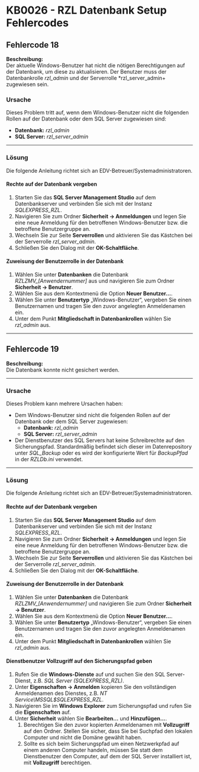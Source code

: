 # KB0026 - RZL Datenbank Setup Fehlercodes

## Fehlercode 18

**Beschreibung:**  
Der aktuelle Windows-Benutzer hat nicht die nötigen Berechtigungen auf der Datenbank, um diese zu aktualisieren. Der Benutzer muss der Datenbankrolle *rzl_admin* und der Serverrolle *rzl_server_admin+ zugewiesen sein.

### Ursache

Dieses Problem tritt auf, wenn dem Windows-Benutzer nicht die folgenden Rollen auf der Datenbank oder dem SQL Server zugewiesen sind:

- **Datenbank:** *rzl_admin*
- **SQL Server:** *rzl_server_admin*

---

### Lösung

Die folgende Anleitung richtet sich an EDV-Betreuer/Systemadministratoren.

#### Rechte auf der Datenbank vergeben

1. Starten Sie das **SQL Server Management Studio** auf dem Datenbankserver und verbinden Sie sich mit der Instanz *SQLEXPRESS_RZL*.
2. Navigieren Sie zum Ordner **Sicherheit → Anmeldungen** und legen Sie eine neue Anmeldung für den betroffenen Windows-Benutzer bzw. die betroffene Benutzergruppe an.
3. Wechseln Sie zur Seite **Serverrollen** und aktivieren Sie das Kästchen bei der Serverrolle *rzl_server_admin*.
4. Schließen Sie den Dialog mit der **OK-Schaltfläche**.

#### Zuweisung der Benutzerrolle in der Datenbank

1. Wählen Sie unter **Datenbanken** die Datenbank *RZLZMV_[Anwendernummer]* aus und navigieren Sie zum Ordner **Sicherheit → Benutzer**.
2. Wählen Sie aus dem Kontextmenü die Option **Neuer Benutzer...**.
3. Wählen Sie unter **Benutzertyp** „Windows-Benutzer“, vergeben Sie einen Benutzernamen und tragen Sie den zuvor angelegten Anmeldenamen ein.
4. Unter dem Punkt **Mitgliedschaft in Datenbankrollen** wählen Sie *rzl_admin* aus.

---

## Fehlercode 19

**Beschreibung:**  
Die Datenbank konnte nicht gesichert werden.

---

### Ursache

Dieses Problem kann mehrere Ursachen haben:

- Dem Windows-Benutzer sind nicht die folgenden Rollen auf der Datenbank oder dem SQL Server zugewiesen:
    - **Datenbank:** *rzl_admin*
    - **SQL Server:** *rzl_server_admin*
- Der Dienstbenutzer des SQL Servers hat keine Schreibrechte auf den Sicherungspfad. Standardmäßig befindet sich dieser im Datenrepository unter *SQL_Backup* oder es wird der konfigurierte Wert für *BackupPfad* in der *RZLDb.ini* verwendet.

---

### Lösung

Die folgende Anleitung richtet sich an EDV-Betreuer/Systemadministratoren.

#### Rechte auf der Datenbank vergeben

1. Starten Sie das **SQL Server Management Studio** auf dem Datenbankserver und verbinden Sie sich mit der Instanz *SQLEXPRESS_RZL*.
2. Navigieren Sie zum Ordner **Sicherheit → Anmeldungen** und legen Sie eine neue Anmeldung für den betroffenen Windows-Benutzer bzw. die betroffene Benutzergruppe an.
3. Wechseln Sie zur Seite **Serverrollen** und aktivieren Sie das Kästchen bei der Serverrolle *rzl_server_admin*.
4. Schließen Sie den Dialog mit der **OK-Schaltfläche**.

#### Zuweisung der Benutzerrolle in der Datenbank

1. Wählen Sie unter **Datenbanken** die Datenbank *RZLZMV_[Anwendernummer]* und navigieren Sie zum Ordner **Sicherheit → Benutzer**.
2. Wählen Sie aus dem Kontextmenü die Option **Neuer Benutzer...**.
3. Wählen Sie unter **Benutzertyp** „Windows-Benutzer“, vergeben Sie einen Benutzernamen und tragen Sie den zuvor angelegten Anmeldenamen ein.
4. Unter dem Punkt **Mitgliedschaft in Datenbankrollen** wählen Sie *rzl_admin* aus.

#### Dienstbenutzer Vollzugriff auf den Sicherungspfad geben

1. Rufen Sie die **Windows-Dienste** auf und suchen Sie den SQL Server-Dienst, z.B. *SQL Server (SQLEXPRESS_RZL)*.
2. Unter **Eigenschaften → Anmelden** kopieren Sie den vollständigen Anmeldenamen des Dienstes, z.B. *NT Service\MSSQL$SQLEXPRESS_RZL*.
3. Navigieren Sie im **Windows Explorer** zum Sicherungspfad und rufen Sie die **Eigenschaften** auf.
4. Unter **Sicherheit** wählen Sie **Bearbeiten...** und **Hinzufügen...**.
     1. Berechtigen Sie den zuvor kopierten Anmeldenamen mit **Vollzugriff** auf den Ordner. Stellen Sie sicher, dass Sie bei Suchpfad den lokalen Computer und nicht die Domäne gewählt haben.
     2. Sollte es sich beim Sicherungspfad um einen Netzwerkpfad auf einem anderen Computer handeln, müssen Sie statt dem Dienstbenutzer den Computer, auf dem der SQL Server installiert ist, mit **Vollzugriff** berechtigen.